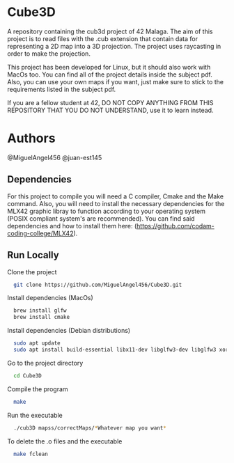 # Cube3D

A repository containing the cub3d project of 42 Malaga. The aim of this project is to read files with the .cub extension that contain data for representing a 2D map into a 3D projection. The project uses raycasting in order to make the projection.

This project has been developed for Linux, but it should also work with MacOs too.
You can find all of the project details inside the subject pdf. Also, you can use your own maps if you want, just make sure to stick to the requirements listed in the subject pdf.

If you are a fellow student at 42, DO NOT COPY ANYTHING FROM THIS REPOSITORY THAT 
YOU DO NOT UNDERSTAND, use it to learn instead.

# Authors
@MiguelAngel456
@juan-est145

## Dependencies

For this project to compile you will need a C compiler, Cmake and the Make command. Also, you will need to install the necessary dependencies for the MLX42 graphic libray to function according to your operating system (POSIX compliant system's are recommended). You can find said dependencies and how to install them here: (https://github.com/codam-coding-college/MLX42).


## Run Locally

Clone the project

```bash
  git clone https://github.com/MiguelAngel456/Cube3D.git
```
Install dependencies (MacOs)

```bash
  brew install glfw
  brew install cmake
```

Install dependencies (Debian distributions)
```bash
  sudo apt update
  sudo apt install build-essential libx11-dev libglfw3-dev libglfw3 xorg-dev
```

Go to the project directory

```bash
  cd Cube3D
```

Compile the program
```bash
  make
```

Run the executable
```bash
  ./cub3D mapss/correctMaps/*Whatever map you want*
```

To delete the .o files and the executable
```bash
  make fclean
```
